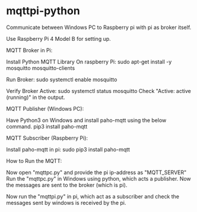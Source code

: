 # mqttpi-python
Communicate between Windows PC to Raspberry pi with pi as broker itself.

Use Raspberry Pi 4 Model B for setting up.


MQTT Broker in Pi:

Install Python MQTT Library On raspberry Pi:
    sudo apt-get install -y mosquitto mosquitto-clients

Run Broker:
    sudo systemctl enable mosquitto

Verify Broker Active:
    sudo systemctl status mosquitto
    Check "Active: active (running)" in the output.


MQTT Publisher (Windows PC):

Have Python3 on Windows and install paho-mqtt using the below command.
    pip3 install paho-mqtt


MQTT Subscriber (Raspberry Pi):

Install paho-mqtt in pi:
    sudo pip3 install paho-mqtt


How to Run the MQTT:

Now open "mqttpc.py" and provide the pi ip-address as "MQTT_SERVER"
Run the "mqttpc.py" in Windows using python, which acts a publisher.
Now the messages are sent to the broker (which is pi).

Now run the "mqttpi.py" in pi, which act as a subscriber and check the messages sent by windows is received by the pi.

